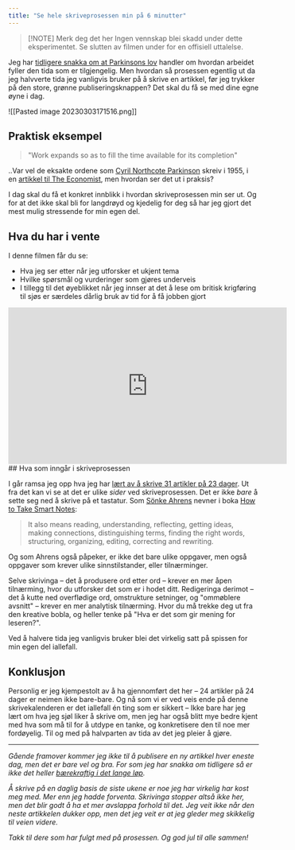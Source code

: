 ```yaml
---
title: "Se hele skriveprosessen min på 6 minutter"
---
```


> [!NOTE] Merk deg det her
> Ingen vennskap blei skadd under dette eksperimentet. Se slutten av filmen under for en offisiell uttalelse.

Jeg har [tidligere snakka om at Parkinsons lov](https://www.simenskriver.no/fyller-virkelig-arbeidet-den-tida-du-har-tilgjengelig/) handler om hvordan arbeidet fyller den tida som er tilgjengelig. Men hvordan så prosessen egentlig ut da jeg halvverte tida jeg vanligvis bruker på å skrive en artikkel, før jeg trykker på den store, grønne publiseringsknappen? Det skal du få se med dine egne øyne i dag.

![[Pasted image 20230303171516.png]]

## Praktisk eksempel

> "Work expands so as to fill the time available for its completion"

..Var vel de eksakte ordene som [Cyril Northcote Parkinson](https://en.wikipedia.org/wiki/C._Northcote_Parkinson?ref=simen-skriver) skreiv i 1955, i en [artikkel til The Economist](https://www.economist.com/news/1955/11/19/parkinsons-law?ref=simen-skriver), men hvordan ser det ut i praksis?

I dag skal du få et konkret innblikk i hvordan skriveprosessen min ser ut. Og for at det ikke skal bli for langdrøyd og kjedelig for deg så har jeg gjort det mest mulig stressende for min egen del.

## Hva du har i vente

I denne filmen får du se:

-   Hva jeg ser etter når jeg utforsker et ukjent tema
-   Hvilke spørsmål og vurderinger som gjøres underveis
-   I tillegg til det øyeblikket når jeg innser at det å lese om britisk krigføring til sjøs er særdeles dårlig bruk av tid for å få jobben gjort
<iframe width="560" height="315" src="https://www.youtube.com/embed/uiLXSqB-P3s" title="YouTube video player" frameborder="0" allow="accelerometer; autoplay; clipboard-write; encrypted-media; gyroscope; picture-in-picture; web-share" allowfullscreen></iframe>
## Hva som inngår i skriveprosessen

I går ramsa jeg opp hva jeg har [lært av å skrive 31 artikler på 23 dager](https://www.simenskriver.no/31-artikler-23-dager/). Ut fra det kan vi se at det er ulike _sider_ ved skriveprosessen. Det er ikke _bare_ å sette seg ned å skrive på et tastatur. Som [Sönke Ahrens](https://www.soenkeahrens.de/en/home?ref=simen-skriver) nevner i boka [How to Take Smart Notes](https://www.amazon.com/How-Take-Smart-Notes-Nonfiction/dp/1542866502?ref=simen-skriver):

> It also means reading, understanding, reflecting, getting ideas, making connections, distinguishing terms, finding the right words, structuring, organizing, editing, correcting and rewriting.

Og som Ahrens også påpeker, er ikke det bare ulike oppgaver, men også oppgaver som krever ulike sinnstilstander, eller tilnærminger.

Selve skrivinga – det å produsere ord etter ord – krever en mer åpen tilnærming, hvor du utforsker det som er i hodet ditt. Redigeringa derimot – det å kutte ned overflødige ord, omstrukture setninger, og "ommøblere avsnitt" – krever en mer analytisk tilnærming. Hvor du må trekke deg ut fra den kreative bobla, og heller tenke på "Hva er det som gir mening for leseren?".

Ved å halvere tida jeg vanligvis bruker blei det virkelig satt på spissen for min egen del iallefall.

## Konklusjon

Personlig er jeg kjempestolt av å ha gjennomført det her – 24 artikler på 24 dager er neimen ikke bare-bare. Og nå som vi er ved veis ende på denne skrivekalenderen er det iallefall én ting som er sikkert – Ikke bare har jeg lært om hva jeg sjøl liker å skrive om, men jeg har også blitt mye bedre kjent med hva som må til for å utdype en tanke, og konkretisere den til noe mer fordøyelig. Til og med på halvparten av tida av det jeg pleier å gjøre.

---

_Gående framover kommer jeg ikke til å publisere en ny artikkel hver eneste dag, men det er bare vel og bra. For som jeg har snakka om tidligere så er ikke det heller [bærekraftig i det lange løp](https://www.simenskriver.no/eksperimenter-i-livet/)._

_Å skrive på en daglig basis de siste ukene er noe jeg har virkelig har kost meg med. Mer enn jeg hadde forventa. Skrivinga stopper altså ikke her, men det blir godt å ha et mer avslappa forhold til det. Jeg veit ikke når den neste artikkelen dukker opp, men det jeg veit er at jeg gleder meg skikkelig til veien videre._

_Takk til dere som har fulgt med på prosessen. Og god jul til alle sammen!_